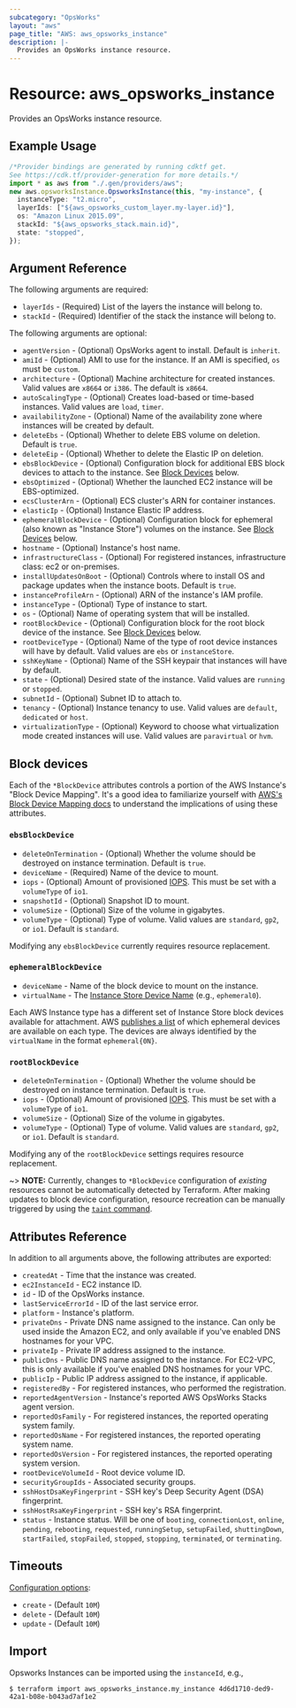 ```yaml
---
subcategory: "OpsWorks"
layout: "aws"
page_title: "AWS: aws_opsworks_instance"
description: |-
  Provides an OpsWorks instance resource.
---
```


# Resource: aws\_opsworks\_instance

Provides an OpsWorks instance resource.

## Example Usage

```typescript
/*Provider bindings are generated by running cdktf get.
See https://cdk.tf/provider-generation for more details.*/
import * as aws from "./.gen/providers/aws";
new aws.opsworksInstance.OpsworksInstance(this, "my-instance", {
  instanceType: "t2.micro",
  layerIds: ["${aws_opsworks_custom_layer.my-layer.id}"],
  os: "Amazon Linux 2015.09",
  stackId: "${aws_opsworks_stack.main.id}",
  state: "stopped",
});

```

## Argument Reference

The following arguments are required:

* `layerIds` - (Required) List of the layers the instance will belong to.
* `stackId` - (Required) Identifier of the stack the instance will belong to.

The following arguments are optional:

* `agentVersion` - (Optional) OpsWorks agent to install. Default is `inherit`.
* `amiId` - (Optional) AMI to use for the instance.  If an AMI is specified, `os` must be `custom`.
* `architecture` - (Optional) Machine architecture for created instances.  Valid values are `x8664` or `i386`. The default is `x8664`.
* `autoScalingType` - (Optional) Creates load-based or time-based instances.  Valid values are `load`, `timer`.
* `availabilityZone` - (Optional) Name of the availability zone where instances will be created by default.
* `deleteEbs` - (Optional) Whether to delete EBS volume on deletion. Default is `true`.
* `deleteEip` - (Optional) Whether to delete the Elastic IP on deletion.
* `ebsBlockDevice` - (Optional) Configuration block for additional EBS block devices to attach to the instance. See [Block Devices](#block-devices) below.
* `ebsOptimized` - (Optional) Whether the launched EC2 instance will be EBS-optimized.
* `ecsClusterArn` - (Optional) ECS cluster's ARN for container instances.
* `elasticIp` - (Optional) Instance Elastic IP address.
* `ephemeralBlockDevice` - (Optional) Configuration block for ephemeral (also known as "Instance Store") volumes on the instance. See [Block Devices](#block-devices) below.
* `hostname` - (Optional) Instance's host name.
* `infrastructureClass` - (Optional) For registered instances, infrastructure class: ec2 or on-premises.
* `installUpdatesOnBoot` - (Optional) Controls where to install OS and package updates when the instance boots.  Default is `true`.
* `instanceProfileArn` - (Optional) ARN of the instance's IAM profile.
* `instanceType` - (Optional) Type of instance to start.
* `os` - (Optional) Name of operating system that will be installed.
* `rootBlockDevice` - (Optional) Configuration block for the root block device of the instance. See [Block Devices](#block-devices) below.
* `rootDeviceType` - (Optional) Name of the type of root device instances will have by default. Valid values are `ebs` or `instanceStore`.
* `sshKeyName` - (Optional) Name of the SSH keypair that instances will have by default.
* `state` - (Optional) Desired state of the instance. Valid values are `running` or `stopped`.
* `subnetId` - (Optional) Subnet ID to attach to.
* `tenancy` - (Optional) Instance tenancy to use. Valid values are `default`, `dedicated` or `host`.
* `virtualizationType` - (Optional) Keyword to choose what virtualization mode created instances will use. Valid values are `paravirtual` or `hvm`.

## Block devices

Each of the `*BlockDevice` attributes controls a portion of the AWS
Instance's "Block Device Mapping". It's a good idea to familiarize yourself with [AWS's Block Device
Mapping docs](http://docs.aws.amazon.com/AWSEC2/latest/UserGuide/block-device-mapping-concepts.html)
to understand the implications of using these attributes.

### `ebsBlockDevice`

* `deleteOnTermination` - (Optional) Whether the volume should be destroyed on instance termination. Default is `true`.
* `deviceName` - (Required) Name of the device to mount.
* `iops` - (Optional) Amount of provisioned [IOPS](http://docs.aws.amazon.com/AWSEC2/latest/UserGuide/ebs-io-characteristics.html). This must be set with a `volumeType` of `io1`.
* `snapshotId` - (Optional) Snapshot ID to mount.
* `volumeSize` - (Optional) Size of the volume in gigabytes.
* `volumeType` - (Optional) Type of volume. Valid values are `standard`, `gp2`, or `io1`. Default is `standard`.

Modifying any `ebsBlockDevice` currently requires resource replacement.

### `ephemeralBlockDevice`

* `deviceName` - Name of the block device to mount on the instance.
* `virtualName` - The [Instance Store Device Name](http://docs.aws.amazon.com/AWSEC2/latest/UserGuide/InstanceStorage.html#InstanceStoreDeviceNames) (e.g., `ephemeral0`).

Each AWS Instance type has a different set of Instance Store block devices
available for attachment. AWS [publishes a
list](http://docs.aws.amazon.com/AWSEC2/latest/UserGuide/InstanceStorage.html#StorageOnInstanceTypes)
of which ephemeral devices are available on each type. The devices are always
identified by the `virtualName` in the format `ephemeral{0N}`.

### `rootBlockDevice`

* `deleteOnTermination` - (Optional) Whether the volume should be destroyed on instance termination. Default is `true`.
* `iops` - (Optional) Amount of provisioned [IOPS](http://docs.aws.amazon.com/AWSEC2/latest/UserGuide/ebs-io-characteristics.html). This must be set with a `volumeType` of `io1`.
* `volumeSize` - (Optional) Size of the volume in gigabytes.
* `volumeType` - (Optional) Type of volume. Valid values are `standard`, `gp2`, or `io1`. Default is `standard`.

Modifying any of the `rootBlockDevice` settings requires resource
replacement.

\~> **NOTE:** Currently, changes to `*BlockDevice` configuration of *existing*
resources cannot be automatically detected by Terraform. After making updates
to block device configuration, resource recreation can be manually triggered by
using the [`taint` command](https://www.terraform.io/docs/commands/taint.html).

## Attributes Reference

In addition to all arguments above, the following attributes are exported:

* `createdAt` - Time that the instance was created.
* `ec2InstanceId` - EC2 instance ID.
* `id` - ID of the OpsWorks instance.
* `lastServiceErrorId` - ID of the last service error.
* `platform` - Instance's platform.
* `privateDns` - Private DNS name assigned to the instance. Can only be used inside the Amazon EC2, and only available if you've enabled DNS hostnames for your VPC.
* `privateIp` - Private IP address assigned to the instance.
* `publicDns` - Public DNS name assigned to the instance. For EC2-VPC, this is only available if you've enabled DNS hostnames for your VPC.
* `publicIp` - Public IP address assigned to the instance, if applicable.
* `registeredBy` - For registered instances, who performed the registration.
* `reportedAgentVersion` - Instance's reported AWS OpsWorks Stacks agent version.
* `reportedOsFamily` - For registered instances, the reported operating system family.
* `reportedOsName` - For registered instances, the reported operating system name.
* `reportedOsVersion` - For registered instances, the reported operating system version.
* `rootDeviceVolumeId` - Root device volume ID.
* `securityGroupIds` - Associated security groups.
* `sshHostDsaKeyFingerprint` - SSH key's Deep Security Agent (DSA) fingerprint.
* `sshHostRsaKeyFingerprint` - SSH key's RSA fingerprint.
* `status` - Instance status. Will be one of `booting`, `connectionLost`, `online`, `pending`, `rebooting`, `requested`, `runningSetup`, `setupFailed`, `shuttingDown`, `startFailed`, `stopFailed`, `stopped`, `stopping`, `terminated`, or `terminating`.

## Timeouts

[Configuration options](https://developer.hashicorp.com/terraform/language/resources/syntax#operation-timeouts):

* `create` - (Default `10M`)
* `delete` - (Default `10M`)
* `update` - (Default `10M`)

## Import

Opsworks Instances can be imported using the `instanceId`, e.g.,

```console
$ terraform import aws_opsworks_instance.my_instance 4d6d1710-ded9-42a1-b08e-b043ad7af1e2
```
